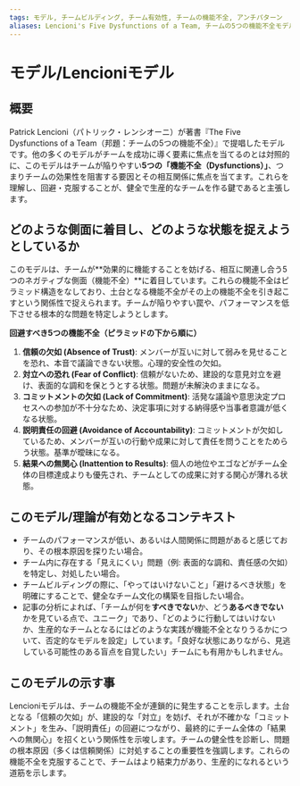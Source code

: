 ```yaml
---
tags: モデル, チームビルディング, チーム有効性, チームの機能不全, アンチパターン
aliases: Lencioni's Five Dysfunctions of a Team, チームの5つの機能不全モデル
---
```


# モデル/Lencioniモデル

## 概要
Patrick Lencioni（パトリック・レンシオーニ）が著書『The Five Dysfunctions of a Team（邦題：チームの5つの機能不全）』で提唱したモデルです。他の多くのモデルがチームを成功に導く要素に焦点を当てるのとは対照的に、このモデルはチームが陥りやすい**5つの「機能不全（Dysfunctions）」**、つまりチームの効果性を阻害する要因とその相互関係に焦点を当てます。これらを理解し、回避・克服することが、健全で生産的なチームを作る鍵であると主張します。

## どのような側面に着目し、どのような状態を捉えようとしているか
このモデルは、チームが**効果的に機能することを妨げる、相互に関連し合う5つのネガティブな側面（機能不全）**に着目しています。これらの機能不全はピラミッド構造をなしており、土台となる機能不全がその上の機能不全を引き起こすという関係性で捉えられます。チームが陥りやすい罠や、パフォーマンスを低下させる根本的な問題を特定しようとします。

**回避すべき5つの機能不全（ピラミッドの下から順に）**
1.  **信頼の欠如 (Absence of Trust)**: メンバーが互いに対して弱みを見せることを恐れ、本音で議論できない状態。心理的安全性の欠如。
2.  **対立への恐れ (Fear of Conflict)**: 信頼がないため、建設的な意見対立を避け、表面的な調和を保とうとする状態。問題が未解決のままになる。
3.  **コミットメントの欠如 (Lack of Commitment)**: 活発な議論や意思決定プロセスへの参加が不十分なため、決定事項に対する納得感や当事者意識が低くなる状態。
4.  **説明責任の回避 (Avoidance of Accountability)**: コミットメントが欠如しているため、メンバーが互いの行動や成果に対して責任を問うことをためらう状態。基準が曖昧になる。
5.  **結果への無関心 (Inattention to Results)**: 個人の地位やエゴなどがチーム全体の目標達成よりも優先され、チームとしての成果に対する関心が薄れる状態。

## このモデル/理論が有効となるコンテキスト
* チームのパフォーマンスが低い、あるいは人間関係に問題があると感じており、その根本原因を探りたい場合。
* チーム内に存在する「見えにくい」問題（例: 表面的な調和、責任感の欠如）を特定し、対処したい場合。
* チームビルディングの際に、「やってはいけないこと」「避けるべき状態」を明確にすることで、健全なチーム文化の構築を目指したい場合。
* 記事の分析によれば、「チームが何を**すべきでない**か、どう**あるべきでない**かを見ている点で、ユニーク」であり、「どのように行動してはいけないか、生産的なチームとなるにはどのような実践が機能不全となりうるかについて、否定的なモデルを設定」しています。「良好な状態にありながら、見逃している可能性のある盲点を自覚したい」チームにも有用かもしれません。

## このモデルの示す事
Lencioniモデルは、チームの機能不全が連鎖的に発生することを示します。土台となる「信頼の欠如」が、建設的な「対立」を妨げ、それが不確かな「コミットメント」を生み、「説明責任」の回避につながり、最終的にチーム全体の「結果への無関心」を招くという関係性を示唆します。チームの健全性を診断し、問題の根本原因（多くは信頼関係）に対処することの重要性を強調します。これらの機能不全を克服することで、チームはより結束力があり、生産的になれるという道筋を示します。
